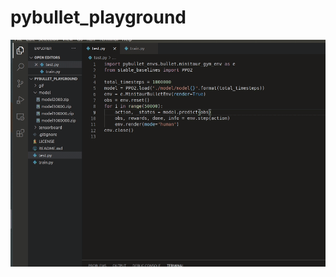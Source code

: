 # pybullet_playground

![image](https://github.com/skywalker0803r/pybullet_playground/blob/main/gif/Peek%202021-03-29%2012-42.gif)
